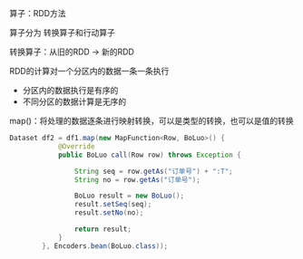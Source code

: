 算子：RDD方法

算子分为 转换算子和行动算子

转换算子：从旧的RDD -> 新的RDD



RDD的计算对一个分区内的数据一条一条执行

- 分区内的数据执行是有序的
- 不同分区的数据计算是无序的



map()：将处理的数据逐条进行映射转换，可以是类型的转换，也可以是值的转换



~~~java
Dataset df2 = df1.map(new MapFunction<Row, BoLuo>() {
            @Override
            public BoLuo call(Row row) throws Exception {

                String seq = row.getAs("订单号") + ":T";
                String no = row.getAs("订单号");

                BoLuo result = new BoLuo();
                result.setSeq(seq);
                result.setNo(no);

                return result;
            }
        }, Encoders.bean(BoLuo.class));
~~~



